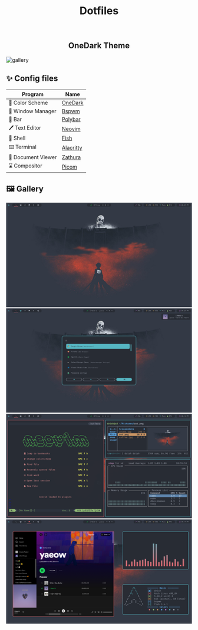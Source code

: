 <h1 align="center">
Dotfiles</h1>
<br>

<h2 align="center">OneDark Theme</h2>

![gallery](https://raw.githubusercontent.com/joshdick/onedark.vim/main/img/color_reference.png)

##

## ✨ Config files

| Program            | Name                                                              |
| ------------------ | ----------------------------------------------------------------- |
| 🎨 Color Scheme    | [OneDark](https://raw.githubusercontent.com/joshdick/onedark.vim/main/img/color_reference.png)                      |
| 🚀 Window Manager  | [Bspwm](https://github.com/baskerville/bspwm)                     |
| 🚧 Bar             | [Polybar](https://github.com/polybar/polybar)                     |
| 🖊️ Text Editor     | [Neovim](https://github.com/neovim/neovim)                        |
| 🐚 Shell           | [Fish](https://fishshell.com/)                       |
| ⌨️ Terminal        | [Alacritty](https://github.com/alacritty/alacritty)               |
| 📄 Document Viewer | [Zathura](https://github.com/pwmt/zathura)                        |
| ⌛ Compositor      | [Picom](https://aur.archlinux.org/packages/picom-rounded-corners) |

## 🖼️ Gallery

![gallery](.github/Screenshot_1.png)
![gallery](.github/Screenshot_2.png)
![gallery](.github/Screenshot_3.png)
![gallery](.github/Screenshot_4.png)
